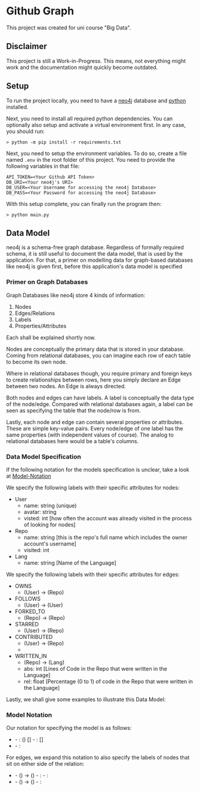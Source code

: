 # Github Graph

This project was created for uni course "Big Data".

## Disclaimer

This project is still a Work-in-Progress. This means, not everything might work and the documentation might quickly become outdated.

## Setup

To run the project locally, you need to have a [neo4j](https://neo4j.com/) database and [python](https://www.python.org/) installed.

Next, you need to install all required python dependencies. You can optionally also setup and activate a virtual environment first. In any case, you should run:

```console
> python -m pip install -r requirements.txt
```

Next, you need to setup the environment variables. To do so, create a file named `.env` in the root folder of this project. You need to provide the following variables in that file:

```env
API_TOKEN=<Your Github API Token>
DB_URI=<Your neo4j's URI>
DB_USER=<Your Username for accessing the neo4j Database>
DB_PASS=<Your Password for accessing the neo4j Database>
```

With this setup complete, you can finally run the program then:

```console
> python main.py
```

## Data Model

neo4j is a schema-free graph database. Regardless of formally required schema, it is still useful to document the data model, that is used by the application. For that, a primer on modelling data for graph-based databases like neo4j is given first, before this application's data model is specified

### Primer on Graph Databases

Graph Databases like neo4j store 4 kinds of information:

1. Nodes
2. Edges/Relations
3. Labels
4. Properties/Attributes

Each shall be explained shortly now.

Nodes are conceptually the primary data that is stored in your database. Coming from relational databases, you can imagine each row of each table to become its own node.

Where in relational databases though, you require primary and foreign keys to create relationships between rows, here you simply declare an Edge between two nodes. An Edge is always directed.

Both nodes and edges can have labels. A label is conceptually the data type of the node/edge. Compared with relational databases again, a label can be seen as specifying the table that the node/row is from.

Lastly, each node and edge can contain several properties or attributes. These are simple key-value pairs. Every node/edge of one label has the same properties (with independent values of course). The analog to relational databases here would be a table's columns.

### Data Model Specification

If the following notation for the models specification is unclear, take a look at [Model-Notation](#model-notation)

We specify the following labels with their specific attributes for nodes:

- User
  - name: string (unique)
  - avatar: string
  - visted: int [how often the account was already visited in the process of looking for nodes]
- Repo
  - name: string [this is the repo's full name which includes the owner account's username]
  - visited: int
- Lang
  - name: string [Name of the Language]

We specify the following labels with their specific attributes for edges:

- OWNS
  - (User) -> (Repo)
- FOLLOWS
  - (User) -> (User)
- FORKED_TO
  - (Repo) -> (Repo)
- STARRED
  - (User) -> (Repo)
- CONTRIBUTED
  - (User) -> (Repo)
  -
- WRITTEN_IN
  - (Repo) -> (Lang)
  - abs: int [Lines of Code in the Repo that were written in the Language]
  - rel: float [Percentage (0 to 1) of code in the Repo that were written in the Language]

Lastly, we shall give some examples to illustrate this Data Model:

### Model Notation

Our notation for specifying the model is as follows:

- <Label1>
  - <Key1>: <Value-Type1> (<Optional Constraint>) [<Optional Documentation>]
  - <Key2>: <Value-Type2> [<Optional Documentation>]
- <Label2>
  - <Key3>: <Value-Type3>

For edges, we expand this notation to also specify the labels of nodes that sit on either side of the relation:

- <Label1>
  - (<Node-Label-From1>) -> (<Node-Label-To1>)
  - <Key1>: <Value-Type1>
  - <Key2>: <Value-Type2>
- <Label2>
  - (<Node-Label-From2>) -> (<Node-Label-To2>)
  - <Key3>: <Value-Type3>
